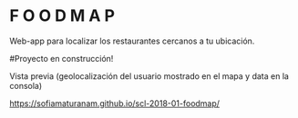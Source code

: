 #  F O O D M A P

Web-app para localizar los restaurantes cercanos a tu ubicación. 

#Proyecto en construcción!

Vista previa (geolocalización del usuario mostrado en el mapa y data en la consola)

https://sofiamaturanam.github.io/scl-2018-01-foodmap/